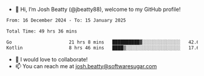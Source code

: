 - 👋 Hi, I’m Josh Beatty (@jbeatty88), welcome to my GitHub profile!

<!--START_SECTION:waka-->

```txt
From: 16 December 2024 - To: 15 January 2025

Total Time: 49 hrs 36 mins

Go                     21 hrs 8 mins   ██████████▓░░░░░░░░░░░░░░   42.61 %
Kotlin                 8 hrs 46 mins   ████▒░░░░░░░░░░░░░░░░░░░░   17.68 %
```

<!--END_SECTION:waka-->

- 💞️ I would love to collaborate!
- 📫 You can reach me at josh.beatty@softwaresugar.com

<!---
jbeatty88/jbeatty88 is a ✨ special ✨ repository because its `README.md` (this file) appears on your GitHub profile.
You can click the Preview link to take a look at your changes.
--->
